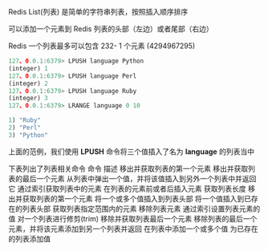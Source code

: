 

Redis List(列表) 是简单的字符串列表，按照插入顺序排序

可以添加一个元素到 Redis 列表的头部（左边）或者尾部（右边）

Redis 一个列表最多可以包含 232- 1 个元素 (4294967295)

```js 
127、0.0.1:6379> LPUSH language Python
(integer) 1
127、0.0.1:6379> LPUSH language Perl
(integer) 2
127、0.0.1:6379> LPUSH language Ruby
(integer) 3
127、0.0.1:6379> LRANGE language 0 10

1) "Ruby"
2) "Perl"
3) "Python"
```

上面的范例，我们使用 **LPUSH** 命令将三个值插入了名为 **language** 的列表当中

下表列出了列表相关命令
命令 描述 移出并获取列表的第一个元素 移出并获取列表的最后一个元素 从列表中弹出一个值，并将该值插入到另外一个列表中并返回它 通过索引获取列表中的元素 在列表的元素前或者后插入元素 获取列表长度 移出并获取列表的第一个元素 将一个或多个值插入到列表头部 将一个值插入到已存在的列表头部 获取列表指定范围内的元素 移除列表元素 通过索引设置列表元素的值 对一个列表进行修剪(trim) 移除并获取列表最后一个元素 移除列表的最后一个元素，并将该元素添加到另一个列表并返回 在列表中添加一个或多个值 为已存在的列表添加值

